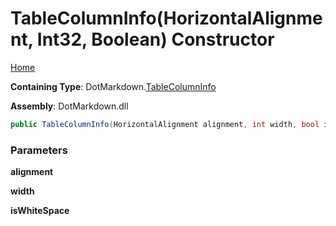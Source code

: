# TableColumnInfo\(HorizontalAlignment, Int32, Boolean\) Constructor

[Home](../../../README.md)

**Containing Type**: DotMarkdown\.[TableColumnInfo](../README.md)

**Assembly**: DotMarkdown\.dll

```csharp
public TableColumnInfo(HorizontalAlignment alignment, int width, bool isWhiteSpace)
```

### Parameters

**alignment**

**width**

**isWhiteSpace**